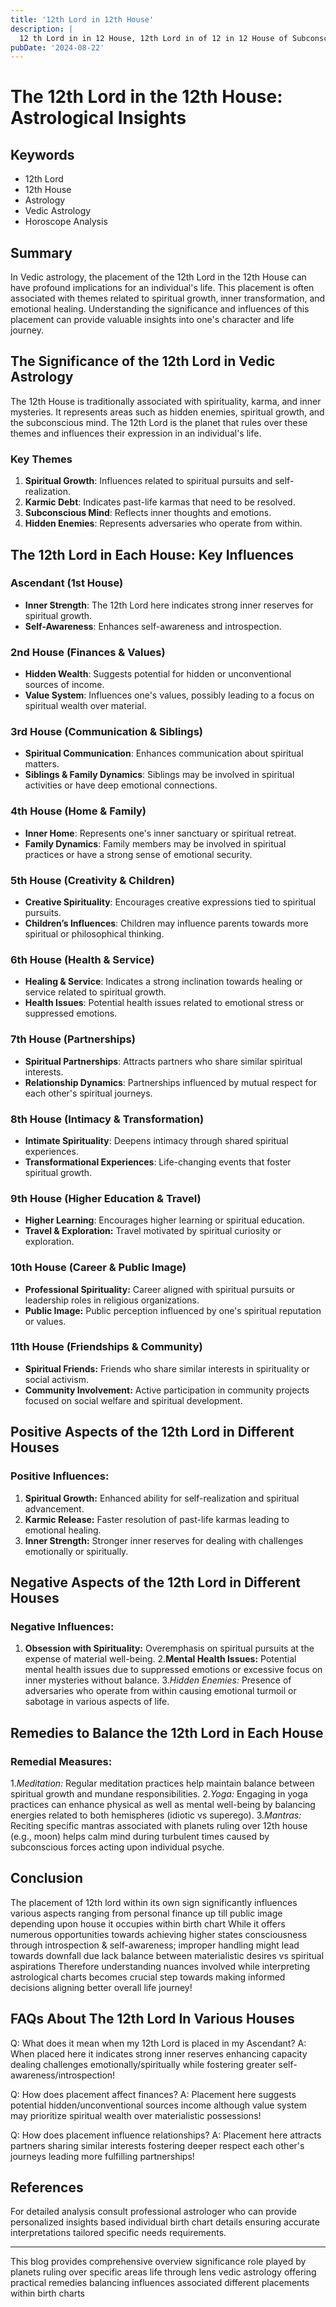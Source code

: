 ```yaml
---
title: '12th Lord in 12th House'
description: |
  12 th Lord in in 12 House, 12th Lord in of 12 in 12 House of Subconscious in Vedic astrology
pubDate: '2024-08-22'
---
```


# The 12th Lord in the 12th House: Astrological Insights

## Keywords

- 12th Lord
- 12th House
- Astrology
- Vedic Astrology
- Horoscope Analysis

## Summary

In Vedic astrology, the placement of the 12th Lord in the 12th House can have profound implications for an individual's life. This placement is often associated with themes related to spiritual growth, inner transformation, and emotional healing. Understanding the significance and influences of this placement can provide valuable insights into one's character and life journey.

## The Significance of the 12th Lord in Vedic Astrology

The 12th House is traditionally associated with spirituality, karma, and inner mysteries. It represents areas such as hidden enemies, spiritual growth, and the subconscious mind. The 12th Lord is the planet that rules over these themes and influences their expression in an individual's life.

### Key Themes

1. **Spiritual Growth**: Influences related to spiritual pursuits and self-realization.
2. **Karmic Debt**: Indicates past-life karmas that need to be resolved.
3. **Subconscious Mind**: Reflects inner thoughts and emotions.
4. **Hidden Enemies**: Represents adversaries who operate from within.

## The 12th Lord in Each House: Key Influences

### Ascendant (1st House)

- **Inner Strength**: The 12th Lord here indicates strong inner reserves for spiritual growth.
- **Self-Awareness**: Enhances self-awareness and introspection.

### 2nd House (Finances & Values)

- **Hidden Wealth**: Suggests potential for hidden or unconventional sources of income.
- **Value System**: Influences one's values, possibly leading to a focus on spiritual wealth over material.

### 3rd House (Communication & Siblings)

- **Spiritual Communication**: Enhances communication about spiritual matters.
- **Siblings & Family Dynamics**: Siblings may be involved in spiritual activities or have deep emotional connections.

### 4th House (Home & Family)

- **Inner Home**: Represents one's inner sanctuary or spiritual retreat.
- **Family Dynamics**: Family members may be involved in spiritual practices or have a strong sense of emotional security.

### 5th House (Creativity & Children)

- **Creative Spirituality**: Encourages creative expressions tied to spiritual pursuits.
- **Children’s Influences**: Children may influence parents towards more spiritual or philosophical thinking.

### 6th House (Health & Service)

- **Healing & Service**: Indicates a strong inclination towards healing or service related to spiritual growth.
- **Health Issues**: Potential health issues related to emotional stress or suppressed emotions.

### 7th House (Partnerships)

- **Spiritual Partnerships**: Attracts partners who share similar spiritual interests.
- **Relationship Dynamics**: Partnerships influenced by mutual respect for each other's spiritual journeys.

### 8th House (Intimacy & Transformation)

- **Intimate Spirituality**: Deepens intimacy through shared spiritual experiences.
- **Transformational Experiences**: Life-changing events that foster spiritual growth.

### 9th House (Higher Education & Travel)

- **Higher Learning**: Encourages higher learning or spiritual education.
- **Travel & Exploration:** Travel motivated by spiritual curiosity or exploration.

### 10th House (Career & Public Image)

- **Professional Spirituality:** Career aligned with spiritual pursuits or leadership roles in religious organizations.
- **Public Image:** Public perception influenced by one's spiritual reputation or values.

### 11th House (Friendships & Community)

- **Spiritual Friends:** Friends who share similar interests in spirituality or social activism.
- **Community Involvement:** Active participation in community projects focused on social welfare and spiritual development.

## Positive Aspects of the 12th Lord in Different Houses

### Positive Influences:

1. **Spiritual Growth:** Enhanced ability for self-realization and spiritual advancement.
2. **Karmic Release:** Faster resolution of past-life karmas leading to emotional healing.
3. **Inner Strength:** Stronger inner reserves for dealing with challenges emotionally or spiritually.

## Negative Aspects of the 12th Lord in Different Houses

### Negative Influences:

1. **Obsession with Spirituality:** Overemphasis on spiritual pursuits at the expense of material well-being.
2.**Mental Health Issues:** Potential mental health issues due to suppressed emotions or excessive focus on inner mysteries without balance.
3.*Hidden Enemies:* Presence of adversaries who operate from within causing emotional turmoil or sabotage in various aspects of life.

## Remedies to Balance the 12th Lord in Each House

### Remedial Measures:

1.*Meditation:* Regular meditation practices help maintain balance between spiritual growth and mundane responsibilities.
2.*Yoga:* Engaging in yoga practices can enhance physical as well as mental well-being by balancing energies related to both hemispheres (idiotic vs superego).
3.*Mantras:* Reciting specific mantras associated with planets ruling over 12th house (e.g., moon) helps calm mind during turbulent times caused by subconscious forces acting upon individual psyche.


## Conclusion

The placement of 12th lord within its own sign significantly influences various aspects ranging from personal finance up till public image depending upon house it occupies within birth chart While it offers numerous opportunities towards achieving higher states consciousness through introspection & self-awareness; improper handling might lead towards downfall due lack balance between materialistic desires vs spiritual aspirations Therefore understanding nuances involved while interpreting astrological charts becomes crucial step towards making informed decisions aligning better overall life journey!

## FAQs About The 12th Lord In Various Houses

Q: What does it mean when my 12th Lord is placed in my Ascendant?
A: When placed here it indicates strong inner reserves enhancing capacity dealing challenges emotionally/spiritually while fostering greater self-awareness/introspection!

Q: How does placement affect finances?
A: Placement here suggests potential hidden/unconventional sources income although value system may prioritize spiritual wealth over materialistic possessions!

Q: How does placement influence relationships?
A: Placement here attracts partners sharing similar interests fostering deeper respect each other's journeys leading more fulfilling partnerships!

## References

For detailed analysis consult professional astrologer who can provide personalized insights based individual birth chart details ensuring accurate interpretations tailored specific needs requirements.


---

This blog provides comprehensive overview significance role played by planets ruling over specific areas life through lens vedic astrology offering practical remedies balancing influences associated different placements within birth charts
